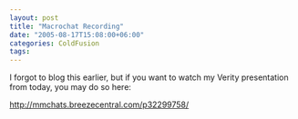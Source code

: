 ```yaml
---
layout: post
title: "Macrochat Recording"
date: "2005-08-17T15:08:00+06:00"
categories: ColdFusion 
tags: 
---
```


I forgot to blog this earlier, but if you want to watch my Verity presentation from today, you may do so here:

<a href="http://mmchats.breezecentral.com/p32299758/">http://mmchats.breezecentral.com/p32299758/</a>